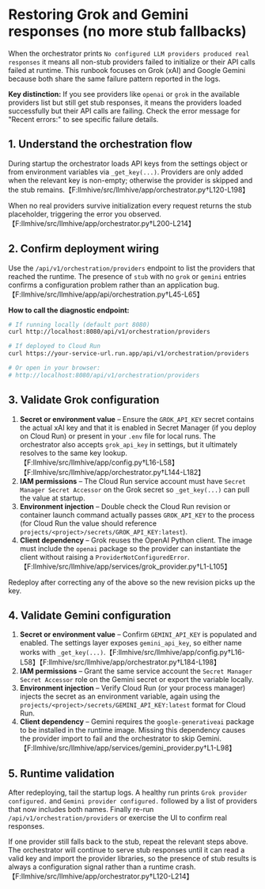# Restoring Grok and Gemini responses (no more stub fallbacks)

When the orchestrator prints `No configured LLM providers produced real responses` it means
all non-stub providers failed to initialize or their API calls failed at runtime. This runbook 
focuses on Grok (xAI) and Google Gemini because both share the same failure pattern reported 
in the logs.

**Key distinction:** If you see providers like `openai` or `grok` in the available providers 
list but still get stub responses, it means the providers loaded successfully but their API 
calls are failing. Check the error message for "Recent errors:" to see specific failure details.

## 1. Understand the orchestration flow

During startup the orchestrator loads API keys from the settings object or from environment
variables via `_get_key(...)`. Providers are only added when the relevant key is non-empty;
otherwise the provider is skipped and the stub remains.【F:llmhive/src/llmhive/app/orchestrator.py†L120-L198】

When no real providers survive initialization every request returns the stub placeholder,
triggering the error you observed.【F:llmhive/src/llmhive/app/orchestrator.py†L200-L214】

## 2. Confirm deployment wiring

Use the `/api/v1/orchestration/providers` endpoint to list the providers that reached the
runtime. The presence of `stub` with no `grok` or `gemini` entries confirms a configuration
problem rather than an application bug.【F:llmhive/src/llmhive/app/api/orchestration.py†L45-L65】

**How to call the diagnostic endpoint:**
```bash
# If running locally (default port 8080)
curl http://localhost:8080/api/v1/orchestration/providers

# If deployed to Cloud Run
curl https://your-service-url.run.app/api/v1/orchestration/providers

# Or open in your browser:
# http://localhost:8080/api/v1/orchestration/providers
```

## 3. Validate Grok configuration

1. **Secret or environment value** – Ensure the `GROK_API_KEY` secret contains the actual xAI
   key and that it is enabled in Secret Manager (if you deploy on Cloud Run) or present in your
   `.env` file for local runs. The orchestrator also accepts `grok_api_key` in settings, but it
   ultimately resolves to the same key lookup.【F:llmhive/src/llmhive/app/config.py†L16-L58】【F:llmhive/src/llmhive/app/orchestrator.py†L144-L182】
2. **IAM permissions** – The Cloud Run service account must have `Secret Manager Secret
   Accessor` on the Grok secret so `_get_key(...)` can pull the value at startup.
3. **Environment injection** – Double check the Cloud Run revision or container launch command
   actually passes `GROK_API_KEY` to the process (for Cloud Run the value should reference
   `projects/<project>/secrets/GROK_API_KEY:latest`).
4. **Client dependency** – Grok reuses the OpenAI Python client. The image must include the
   `openai` package so the provider can instantiate the client without raising a
   `ProviderNotConfiguredError`.【F:llmhive/src/llmhive/app/services/grok_provider.py†L1-L105】

Redeploy after correcting any of the above so the new revision picks up the key.

## 4. Validate Gemini configuration

1. **Secret or environment value** – Confirm `GEMINI_API_KEY` is populated and enabled. The
   settings layer exposes `gemini_api_key`, so either name works with `_get_key(...)`.【F:llmhive/src/llmhive/app/config.py†L16-L58】【F:llmhive/src/llmhive/app/orchestrator.py†L184-L198】
2. **IAM permissions** – Grant the same service account the `Secret Manager Secret Accessor`
   role on the Gemini secret or export the variable locally.
3. **Environment injection** – Verify Cloud Run (or your process manager) injects the secret as
   an environment variable, again using the `projects/<project>/secrets/GEMINI_API_KEY:latest`
   format for Cloud Run.
4. **Client dependency** – Gemini requires the `google-generativeai` package to be installed in
   the runtime image. Missing this dependency causes the provider import to fail and the
   orchestrator to skip Gemini.【F:llmhive/src/llmhive/app/services/gemini_provider.py†L1-L98】

## 5. Runtime validation

After redeploying, tail the startup logs. A healthy run prints `Grok provider configured.` and
`Gemini provider configured.` followed by a list of providers that now includes both names.
Finally re-run `/api/v1/orchestration/providers` or exercise the UI to confirm real responses.

If one provider still falls back to the stub, repeat the relevant steps above. The orchestrator
will continue to serve stub responses until it can read a valid key and import the provider
libraries, so the presence of stub results is always a configuration signal rather than a
runtime crash.【F:llmhive/src/llmhive/app/orchestrator.py†L120-L214】

